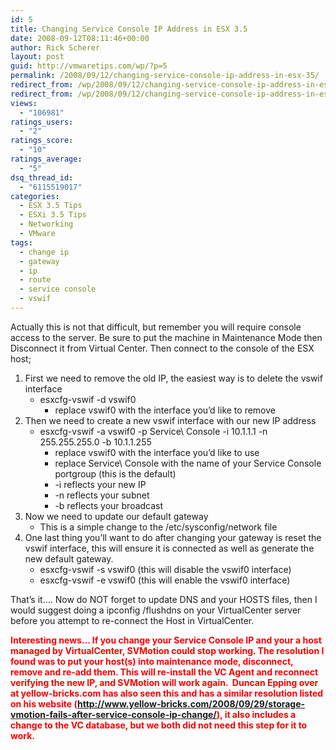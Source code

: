 ```yaml
---
id: 5
title: Changing Service Console IP Address in ESX 3.5
date: 2008-09-12T08:11:46+00:00
author: Rick Scherer
layout: post
guid: http://vmwaretips.com/wp/?p=5
permalink: /2008/09/12/changing-service-console-ip-address-in-esx-35/
redirect_from: /wp/2008/09/12/changing-service-console-ip-address-in-esx-35/
redirect_from: /wp/2008/09/12/changing-service-console-ip-address-in-esx-35/
views:
  - "106981"
ratings_users:
  - "2"
ratings_score:
  - "10"
ratings_average:
  - "5"
dsq_thread_id:
  - "6115519017"
categories:
  - ESX 3.5 Tips
  - ESXi 3.5 Tips
  - Networking
  - VMware
tags:
  - change ip
  - gateway
  - ip
  - route
  - service console
  - vswif
---
```

Actually this is not that difficult, but remember you will require console access to the server. Be sure to put the machine in Maintenance Mode then Disconnect it from Virtual Center. Then connect to the console of the ESX host;

  1. First we need to remove the old IP, the easiest way is to delete the vswif interface
      * esxcfg-vswif -d vswif0
          * replace vswif0 with the interface you&#8217;d like to remove
  2. Then we need to create a new vswif interface with our new IP address
      * esxcfg-vswif -a vswif0 -p Service\ Console -i 10.1.1.1 -n 255.255.255.0 -b 10.1.1.255
          * replace vswif0 with the interface you&#8217;d like to use
          * replace Service\ Console with the name of your Service Console portgroup (this is the default)
          * -i reflects your new IP
          * -n reflects your subnet
          * -b reflects your broadcast
  3. Now we need to update our default gateway
      * This is a simple change to the /etc/sysconfig/network file
  4. One last thing you&#8217;ll want to do after changing your gateway is reset the vswif interface, this will ensure it is connected as well as generate the new default gateway.
      * esxcfg-vswif -s vswif0 (this will disable the vswif0 interface)
      * esxcfg-vswif -e vswif0 (this will enable the vswif0 interface)

That&#8217;s it&#8230;. Now do NOT forget to update DNS and your HOSTS files, then I would suggest doing a ipconfig /flushdns on your VirtualCenter server before you attempt to re-connect the Host in VirtualCenter.

<span style="color: #ff0000;"><strong>Interesting news&#8230; If you change your Service Console IP and your a host managed by VirtualCenter, SVMotion could stop working. The resolution I found was to put your host(s) into maintenance mode, disconnect, remove and re-add them. This will re-install the VC Agent and reconnect verifying the new IP, and SVMotion will work again.  Duncan Epping over at yellow-bricks.com has also seen this and has a similar resolution listed on his website (<a href="http://www.yellow-bricks.com/2008/09/29/storage-vmotion-fails-after-service-console-ip-change/">http://www.yellow-bricks.com/2008/09/29/storage-vmotion-fails-after-service-console-ip-change/</a>), it also includes a change to the VC database, but we both did not need this step for it to work.</strong></span>
